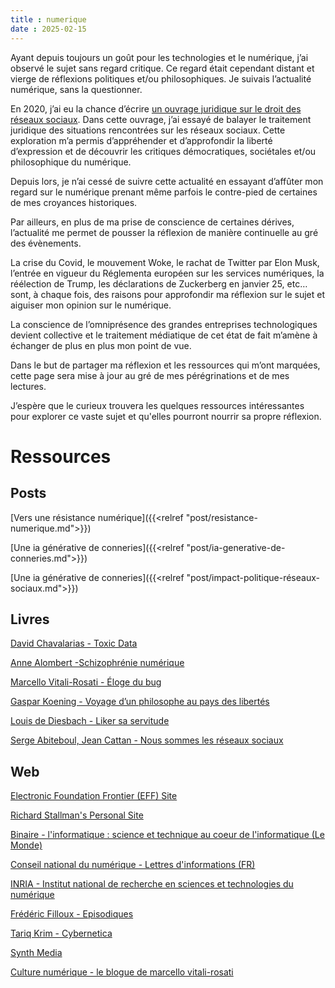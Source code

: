 ```yaml
---
title : numerique
date : 2025-02-15
---
```


Ayant depuis toujours un goût pour les technologies et le numérique, j’ai observé le sujet sans regard critique. Ce regard était cependant distant et vierge de réflexions politiques et/ou philosophiques. Je suivais l’actualité numérique, sans la questionner.

En 2020, j’ai eu la chance d’écrire [un ouvrage juridique sur le droit des réseaux sociaux](https://www.larcier-intersentia.com/fr/droit-reseaux-sociaux-9782807926196.html). Dans cette ouvrage, j’ai essayé de balayer le traitement juridique des situations rencontrées sur les réseaux sociaux. Cette exploration m’a permis d’appréhender et d’approfondir la liberté d’expression et de découvrir les critiques démocratiques, sociétales et/ou philosophique du numérique.

Depuis lors, je n’ai cessé de suivre cette actualité en essayant d’affûter mon regard sur le numérique prenant même parfois le contre-pied de certaines de mes croyances historiques.

Par ailleurs, en plus de ma prise de conscience de certaines dérives, l’actualité me permet de pousser la réflexion de manière continuelle au gré des évènements.

La crise du Covid, le mouvement Woke, le rachat de Twitter par Elon Musk, l’entrée en vigueur du Réglementa européen sur les services numériques, la réélection de Trump, les déclarations de Zuckerberg en janvier 25, etc… sont, à chaque fois, des raisons pour approfondir ma réflexion sur le sujet et aiguiser mon opinion sur le numérique.

La conscience de l’omniprésence des grandes entreprises technologiques devient collective et le traitement médiatique de cet état de fait m’amène à échanger de plus en plus mon point de vue.

Dans le but de partager ma réflexion et les ressources qui m’ont marquées, cette page sera mise à jour au gré de mes pérégrinations et de mes lectures.

J’espère que le curieux trouvera les quelques ressources intéressantes pour explorer ce vaste sujet et qu'elles pourront nourrir sa propre réflexion.

# Ressources

## Posts

[Vers une résistance numérique]({{<relref "post/resistance-numerique.md">}}) 

[Une ia générative de conneries]({{<relref "post/ia-generative-de-conneries.md">}}) 

[Une ia générative de conneries]({{<relref "post/impact-politique-réseaux-sociaux.md">}}) 

## Livres

[David Chavalarias - Toxic Data](https://editions.flammarion.com/toxic-data/9782080488305) 

[Anne Alombert -Schizophrénie numérique](https://www.editions-allia.com/fr/livre/961/schizophrenie-numerique)

[Marcello Vitali-Rosati - Éloge du bug](https://www.editions-zones.fr/livres/eloge-du-bug)

[Gaspar Koening - Voyage d’un philosophe au pays des libertés](https://editions-observatoire.com/livre/Voyages-d%27un-philosophe-aux-pays-des-libertes/176) 

[Louis de Diesbach -  Liker sa servitude](https://fypeditions.com/liker-sa-servitude) 

[Serge Abiteboul, Jean Cattan - Nous sommes les réseaux sociaux](https://www.odilejacob.fr/catalogue/sciences/informatique/nous-sommes-les-reseaux-sociaux_9782415001704.php)

## Web

[Electronic Foundation Frontier (EFF) Site](https://www.eff.org/) 

[Richard Stallman's Personal Site](https://stallman.org/) 

[Binaire - l'informatique : science et technique au coeur de l'informatique (Le Monde)](https://www.lemonde.fr/blog/binaire/) 

[Conseil national du numérique - Lettres d'informations (FR)](https://cnnumerique.fr/lettres-dinformations)

[INRIA - Institut national de recherche en sciences et technologies du numérique ](https://inria.fr/fr/actualites-recherche-savoir-numerique)

[Frédéric Filloux - Episodiques](https://www.episodiqu.es/)

[Tariq Krim - Cybernetica](https://www.cybernetica.fr/tag/newsletter/) 

[Synth Media](https://synthmedia.fr/) 

[Culture numérique - le blogue de marcello vitali-rosati](https://blog.sens-public.org/marcellovitalirosati/)

